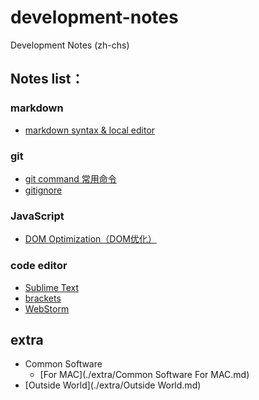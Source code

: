 # development-notes
Development Notes (zh-chs)

## Notes list：
### markdown
* [markdown syntax & local editor](./notes/markdown/markdown.md)

### git
* [git command 常用命令](./notes/git/git_command.md)
* [gitignore](./notes/git/gitignore.md)


### JavaScript
* [DOM Optimization（DOM优化）](./notes/javascript/DOM_Optimization.md)

### code editor
* [Sublime Text](./notes/code_editor/Sublime_Text_3.md)
* [brackets](./notes/code_editor/brackets.md)
* [WebStorm](./notes/code_editor/Web_Storm.md)

## extra
* Common Software
	* [For MAC](./extra/Common Software For MAC.md)
* [Outside World](./extra/Outside World.md)
